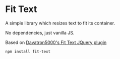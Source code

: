 # Fit Text

A simple library which resizes text to fit its container.

No dependencies, just vanilla JS.

Based on [Davatron5000's Fit Text JQuery plugin](https://github.com/davatron5000/FitText.js)

```
npm install fit-text
```